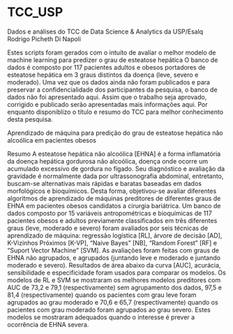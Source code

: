 # TCC_USP
Dados e análises do TCC de Data Science & Analytics da USP/Esalq
Rodrigo Picheth Di Napoli

Estes scripts foram gerados com o intuito de avaliar o melhor modelo de machine learning para predizer o grau de esteatose hepática
O banco de dados é composto por 117 pacientes adultos e obesos portadores de esteatose hepática em 3 graus distintos da doença (leve, severo e moderado).
Uma vez que os dados ainda não foram publicados e para preservar a confidencialidade dos participantes da pesquisa, o banco de dados não foi apresentado aqui.
Assim que o trabalho seja aprovado, corrigido e publicado serão apresentadas mais informações aqui.
Por enquanto disponiblizo o título e resumo do TCC para melhor conhecimento desta pesquisa.


Aprendizado de máquina para predição do grau de esteatose hepática não alcoólica em pacientes obesos

Resumo
A esteatose hepática não alcoólica [EHNA] é a forma inflamatória da doença hepática gordurosa não alcoólica, doença onde ocorre um acumulado excessivo
de gordura no fígado. Seu diagnóstico e avaliação da gravidade é normalmente dada por ultrassonografia abdominal, entretanto, buscam-se alternativas
mais rápidas e baratas baseadas em dados morfológicos e bioquímicos. Desta forma, objetivou-se avaliar diferentes algoritmos de aprendizado de 
máquinas preditores de diferentes graus de EHNA em pacientes obesos candidatos a cirurgia bariátrica. Um banco de dados composto por 15 variáveis 
antropométricas e bioquímicas de 117 pacientes obesos e adultos previamente classificados em três diferentes graus (leve, moderado e severo) foram 
avaliados por seis técnicas de aprendizado de máquina: regressão logística [RL], árvore de decisão [AD], K-Vizinhos Próximos [K-VP], “Naive Bayes” [NB],
“Random Forest” [RF] e “Suport Vector Machine” [SVM]. As avaliações foram feitas com graus de EHNA não agrupados, e agrupados (juntando leve e moderado
e juntando moderado e severo). Resultados de área abaixo da curva [AUC], acurácia, sensibilidade e especificidade foram usados para comparar os modelos.
Os modelos de RL e SVM se mostraram os melhores modelos preditores com AUC de 73,2 e 79,1 (respectivamente) sem agrupamento dos dados, 97,5 e 
81,4 (respectivamente) quando os pacientes com grau leve foram agrupados ao grau moderado e 70,6 e 65,7 (respectivamente) quando os pacientes 
com grau moderado foram agrupados ao grau severo. Estes modelos se mostraram adequados quando o interesse é prever a ocorrência de EHNA severa.



